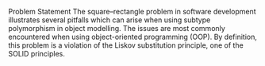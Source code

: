 Problem Statement
The square–rectangle problem in software development illustrates several pitfalls which can arise
when using subtype polymorphism in object modelling. The issues are most commonly encountered
when using object-oriented programming (OOP). By definition, this problem is a violation of the
Liskov substitution principle, one of the SOLID principles.
